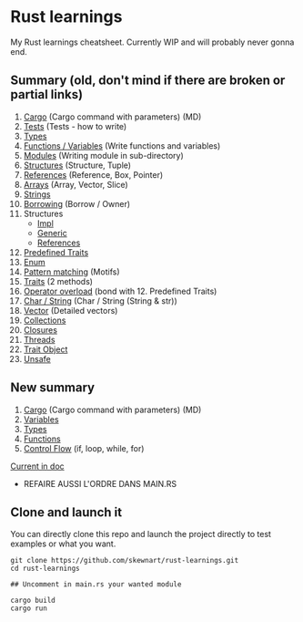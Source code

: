 # Rust learnings

My Rust learnings cheatsheet. Currently WIP and will probably never gonna end.

## Summary (old, don't mind if there are broken or partial links)

1. [Cargo](https://github.com/Skewnart/rust-learnings/blob/main/src/cargo.md) (Cargo command with parameters) (MD)
2. [Tests](https://github.com/Skewnart/rust-learnings/blob/main/src/test.rs) (Tests - how to write)
3. [Types](https://github.com/Skewnart/rust-learnings/blob/main/src/types.rs)
4. [Functions / Variables](https://github.com/Skewnart/rust-learnings/blob/main/src/functions.rs) (Write functions and variables)
5. [Modules](https://github.com/Skewnart/rust-learnings/blob/main/src/module/mod.rs) (Writing module in sub-directory)
6. [Structures](https://github.com/Skewnart/rust-learnings/blob/main/src/structures.rs) (Structure, Tuple)
7. [References](https://github.com/Skewnart/rust-learnings/blob/main/src/pointers.rs) (Reference, Box, Pointer)
8. [Arrays](https://github.com/Skewnart/rust-learnings/blob/main/src/arrays.rs) (Array, Vector, Slice)
9. [Strings](https://github.com/Skewnart/rust-learnings/blob/main/src/strings.rs)
10. [Borrowing](https://github.com/Skewnart/rust-learnings/blob/main/src/borrow.rs) (Borrow / Owner)
11. Structures
      - [Impl](https://github.com/Skewnart/rust-learnings/blob/main/src/structures_impl.rs)
      - [Generic](https://github.com/Skewnart/rust-learnings/blob/main/src/structures_generic.rs)
      - [References](https://github.com/Skewnart/rust-learnings/blob/main/src/structures_references.rs)
12. [Predefined Traits](https://github.com/Skewnart/rust-learnings/blob/main/src/trait_predefined.rs)
13. [Enum](https://github.com/Skewnart/rust-learnings/blob/main/src/enumerations.rs)
14. [Pattern matching](https://github.com/Skewnart/rust-learnings/blob/main/src/motifs.rs) (Motifs)
15. [Traits](https://github.com/Skewnart/rust-learnings/blob/main/src/traits/mod.rs) (2 methods)
16. [Operator overload](https://github.com/Skewnart/rust-learnings/blob/main/src/trait_operator_overload.rs) (bond with 12. Predefined Traits)
17. [Char / String](https://github.com/Skewnart/rust-learnings/blob/main/src/char_string.rs) (Char / String (String & str))
18. [Vector](https://github.com/Skewnart/rust-learnings/blob/main/src/vectors.rs) (Detailed vectors)
19. [Collections](https://github.com/Skewnart/rust-learnings/blob/main/src/collections.rs)
20. [Closures](https://github.com/Skewnart/rust-learnings/blob/main/src/closures.rs)
21. [Threads](https://github.com/Skewnart/rust-learnings/blob/main/src/threads.rs)
22. [Trait Object](https://github.com/Skewnart/rust-learnings/blob/main/src/trait_object_dyn.rs)
23. [Unsafe](https://github.com/Skewnart/rust-learnings/blob/main/src/unsafe_code.rs)

## New summary

1. [Cargo](https://github.com/Skewnart/rust-learnings/blob/main/src/cargo.md) (Cargo command with parameters) (MD)
2. [Variables](https://github.com/Skewnart/rust-learnings/blob/main/src/variable.rs)
3. [Types](https://github.com/Skewnart/rust-learnings/blob/main/src/types.rs)
4. [Functions](https://github.com/Skewnart/rust-learnings/blob/main/src/functions.rs)
5. [Control Flow](https://github.com/Skewnart/rust-learnings/blob/main/src/controlflow.rs) (if, loop, while, for)

[Current in doc](https://doc.rust-lang.org/stable/book/ch03-03-how-functions-work.html)
- REFAIRE AUSSI L'ORDRE DANS MAIN.RS

## Clone and launch it

You can directly clone this repo and launch the project directly to test examples or what you want.

```
git clone https://github.com/skewnart/rust-learnings.git
cd rust-learnings

## Uncomment in main.rs your wanted module

cargo build
cargo run
```
